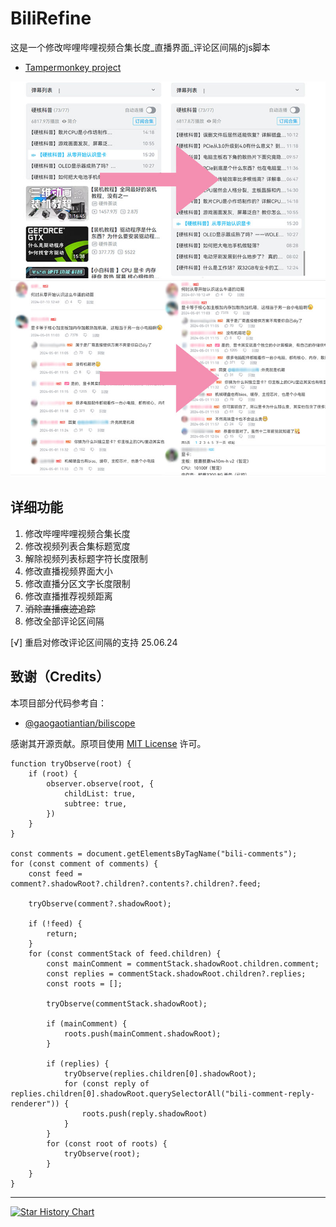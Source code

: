 # BiliRefine

这是一个修改哔哩哔哩视频合集长度_直播界面_评论区间隔的js脚本

* [Tampermonkey project](https://greasyfork.org/zh-CN/scripts/480765-%E5%93%94%E5%93%A9%E5%93%94%E5%93%A9%E8%A7%86%E9%A2%91%E5%88%97%E8%A1%A8%E5%A2%9E%E5%BC%BA?locale_override=1)

<p>
    <img src=".picture/videoListHightComparison.jpg">
    <img src=".picture/commentSectionSpacingComparison.jpg">
</p>

## 详细功能

1. 修改哔哩哔哩视频合集长度
2. 修改视频列表合集标题宽度
3. 解除视频列表标题字符长度限制
4. 修改直播视频界面大小
5. 修改直播分区文字长度限制
6. 修改直播推荐视频距离
7. ~~消除直播痕迹追踪~~
8. 修改全部评论区间隔



[√]  重启对修改评论区间隔的支持 25.06.24

## 致谢（Credits）

本项目部分代码参考自：

- [@gaogaotiantian/biliscope](https://github.com/gaogaotiantian/biliscope)

感谢其开源贡献。原项目使用 [MIT License](https://opensource.org/licenses/MIT) 许可。

    function tryObserve(root) {
        if (root) {
            observer.observe(root, {
                childList: true,
                subtree: true,
            })
        }
    }

    const comments = document.getElementsByTagName("bili-comments");
    for (const comment of comments) {
        const feed = comment?.shadowRoot?.children?.contents?.children?.feed;

        tryObserve(comment?.shadowRoot);

        if (!feed) {
            return;
        }
        for (const commentStack of feed.children) {
            const mainComment = commentStack.shadowRoot.children.comment;
            const replies = commentStack.shadowRoot.children?.replies;
            const roots = [];

            tryObserve(commentStack.shadowRoot);

            if (mainComment) {
                roots.push(mainComment.shadowRoot);
            }

            if (replies) {
                tryObserve(replies.children[0].shadowRoot);
                for (const reply of replies.children[0].shadowRoot.querySelectorAll("bili-comment-reply-renderer")) {
                    roots.push(reply.shadowRoot)
                }
            }
            for (const root of roots) {
                tryObserve(root);
            }
        }
    }

---

[![Star History Chart](https://api.star-history.com/svg?repos=UnfiniSmile/BiliRefine&type=Date)](https://star-history.com/#UnfiniSmile/BiliRefine&Date)
